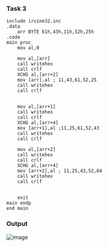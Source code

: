 ### Task 3
```
include irvine32.inc
.data
	arr BYTE 61h,43h,11h,52h,25h
.code
main proc
	mov al,0

	mov al,[arr]
	call writehex
	call crlf
	XCHG al,[arr+2] 
	mov [arr],al ; 11,43,61,52,25
	call writehex
	call crlf


	mov al,[arr+1]
	call writehex
	call crlf
	XCHG al,[arr+4] 
	mov [arr+1],al ;11,25,61,52,43
	call writehex
	call crlf

	mov al,[arr+2]
	call writehex
	call crlf
	XCHG al,[arr+4]
	mov [arr+2],al ; 11,25,43,52,64
	call writehex
	call crlf


	exit
main endp
end main 
```
### Output
![image](https://github.com/user-attachments/assets/843451c7-3d42-48f9-95ca-722afb60cb1e)
